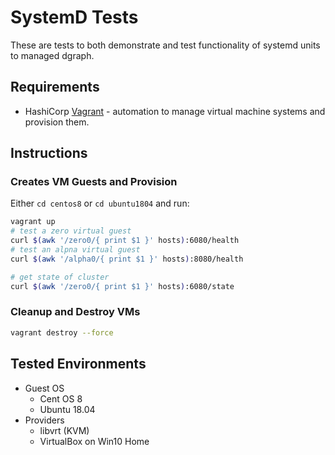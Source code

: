 # SystemD Tests

These are tests to both demonstrate and test functionality of systemd units to managed dgraph.

## Requirements

* HashiCorp [Vagrant](https://www.vagrantup.com/) - automation to manage virtual machine systems and provision them.

## Instructions

### Creates VM Guests and Provision

Either `cd centos8` or `cd ubuntu1804` and run:

```bash
vagrant up
# test a zero virtual guest
curl $(awk '/zero0/{ print $1 }' hosts):6080/health
# test an alpna virtual guest
curl $(awk '/alpha0/{ print $1 }' hosts):8080/health

# get state of cluster
curl $(awk '/zero0/{ print $1 }' hosts):6080/state
```

### Cleanup and Destroy VMs

```bash
vagrant destroy --force
```


## Tested Environments

* Guest OS
  * Cent OS 8
  * Ubuntu 18.04
* Providers
  * libvrt (KVM)
  * VirtualBox on Win10 Home
